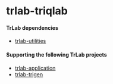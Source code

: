 # trlab-triqlab

#### TrLab dependencies
- [trlab-utilities](https://github.com/davgutavi/trlab-utilities)

#### Supporting the following TrLab projects
- [trlab-application](https://github.com/davgutavi/trlab-application)
- [trlab-trigen](https://github.com/davgutavi/trlab-trigen)